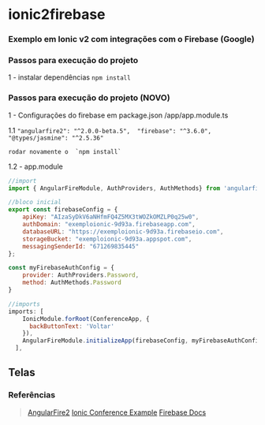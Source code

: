 ﻿# ionic2firebase
### Exemplo em Ionic v2 com integrações com o Firebase (Google)

### Passos para execução do projeto
1 - instalar dependências
     `npm install`
     
### Passos para execução do projeto (NOVO)
1 -  Configurações do firebase em package.json /app/app.module.ts

1.1 `"angularfire2": "^2.0.0-beta.5", 
       "firebase": "^3.6.0",
       "@types/jasmine": "^2.5.36"`

    rodar novamente o  `npm install`

1.2 - app.module
```javascript
//import
import { AngularFireModule, AuthProviders, AuthMethods} from 'angularfire2';

//bloco inicial
export const firebaseConfig = {
    apiKey: "AIzaSyDkV6aNHfmFQ4Z5MX3tWOZkOMZLP0q25w0",
    authDomain: "exemploionic-9d93a.firebaseapp.com",
    databaseURL: "https://exemploionic-9d93a.firebaseio.com",
    storageBucket: "exemploionic-9d93a.appspot.com",
    messagingSenderId: "671269835445"
};

const myFirebaseAuthConfig = {
    provider: AuthProviders.Password,
    method: AuthMethods.Password
}

//imports
imports: [
    IonicModule.forRoot(ConferenceApp, {
      backButtonText: 'Voltar'
    }),
    AngularFireModule.initializeApp(firebaseConfig, myFirebaseAuthConfig)
  ],
````

## Telas

### Referências

>[AngularFire2](https://github.com/angular/angularfire2)
>[Ionic Conference Example](https://github.com/driftyco/ionic-conference-app)
>[Firebase Docs](https://firebase.google.com/docs/)